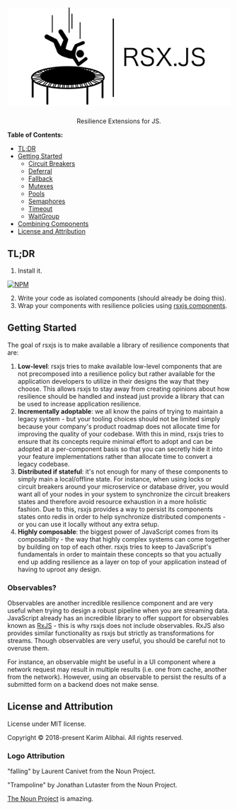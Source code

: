 <h1 align="center">
  <img src=".github/logo.png" alt="RSX.JS">
</h1>

<p align="center">Resilience Extensions for JS.</p>

**Table of Contents:**

 - [TL;DR](#tldr)
 - [Getting Started](#getting-started)
   - [Circuit Breakers](docs/breaker.md)
   - [Deferral](docs/deferral.md)
   - [Fallback](docs/fallback.md)
   - [Mutexes](docs/mutex.md)
   - [Pools](docs/pool.md)
   - [Semaphores](docs/semaphore.md)
   - [Timeout](docs/timeout.md)
   - [WaitGroup](docs/waitgroup.md)
 - [Combining Components](docs/policies.md)
 - [License and Attribution](#license-and-attribution)

## TL;DR

  1. Install it.

  [![NPM](https://nodei.co/npm/rsxjs.png?downloads=true&downloadRank=true&stars=true)](https://nodei.co/npm/rsxjs/)

  2. Write your code as isolated components (should already be doing this).
  3. Wrap your components with resilience policies using [rsxjs components](#components).

## Getting Started

The goal of rsxjs is to make available a library of resilience components that are:

 1. **Low-level**: rsxjs tries to make available low-level components that are not precomposed into a resilience policy but rather available for the application developers to utilize in their designs the way that they choose. This allows rsxjs to stay away from creating opinions about how resilience should be handled and instead just provide a library that can be used to increase application resilience.
 2. **Incrementally adoptable**: we all know the pains of trying to maintain a legacy system - but your tooling choices should not be limited simply because your company's product roadmap does not allocate time for improving the quality of your codebase. With this in mind, rsxjs tries to ensure that its concepts require minimal effort to adopt and can be adopted at a per-component basis so that you can secretly hide it into your feature implementations rather than allocate time to convert a legacy codebase.
 3. **Distributed if stateful**: it's not enough for many of these components to simply main a local/offline state. For instance, when using locks or circuit breakers around your microservice or database driver, you would want all of your nodes in your system to synchronize the circuit breakers states and therefore avoid resource exhaustion in a more holistic fashion. Due to this, rsxjs provides a way to persist its components states onto redis in order to help synchronize distributed components - or you can use it locally without any extra setup.
 4. **Highly composable**: the biggest power of JavaScript comes from its composability - the way that highly complex systems can come together by building on top of each other. rsxjs tries to keep to JavaScript's fundamentals in order to maintain these concepts so that you actually end up adding resilience as a layer on top of your application instead of having to uproot any design.

### Observables?

Observables are another incredible resilience component and are very useful when trying to design a robust pipeline when you are streaming data. JavaScript already has an incredible library to offer support for observables known as [RxJS](https://npmjs.org/rxjs) - this is why rsxjs does not include observables. RxJS also provides similar functionality as rsxjs but strictly as transformations for streams. Though observables are very useful, you should be careful not to overuse them.

For instance, an observable might be useful in a UI component where a network request may result in multiple results (i.e. one from cache, another from the network). However, using an observable to persist the results of a submitted form on a backend does not make sense.

## License and Attribution

License under MIT license.

Copyright &copy; 2018-present Karim Alibhai. All rights reserved.

### Logo Attribution

"falling" by Laurent Canivet from the Noun Project.

"Trampoline" by Jonathan Lutaster from the Noun Project.

[The Noun Project](https://thenounproject.com) is amazing.
